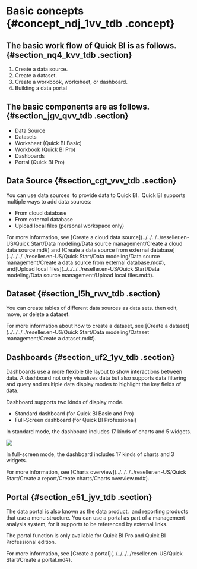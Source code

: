 # Basic concepts {#concept_ndj_1vv_tdb .concept}

## The basic work flow of Quick BI is as follows. {#section_nq4_kvv_tdb .section}

1.  Create a data source.
2.  Create a dataset.
3.  Create a workbook, worksheet, or dashboard.
4.  Building a data portal

## The basic components are as follows. {#section_jgv_qvv_tdb .section}

-   Data Source
-   Datasets
-   Worksheet \(Quick BI Basic\)
-   Workbook \(Quick BI Pro\)
-   Dashboards
-   Portal \(Quick BI Pro\)

## Data Source {#section_cgt_vvv_tdb .section}

You can use data sources  to provide data to Quick BI.  Quick BI supports multiple ways to add data sources:

-   From cloud database
-   From external database
-   Upload local files \(personal workspace only\)

For more information, see [Create a cloud data source](../../../../reseller.en-US/Quick Start/Data modeling/Data source management/Create a cloud data source.md#) and [Create a data source from external database](../../../../reseller.en-US/Quick Start/Data modeling/Data source management/Create a data source from external database.md#), and[Upload local files](../../../../reseller.en-US/Quick Start/Data modeling/Data source management/Upload local files.md#).

## Dataset {#section_l5h_rwv_tdb .section}

You can create tables of different data sources as data sets. then edit, move, or delete a dataset.

For more information about how to create a dataset, see [Create a dataset](../../../../reseller.en-US/Quick Start/Data modeling/Dataset management/Create a dataset.md#).

## Dashboards {#section_uf2_1yv_tdb .section}

Dashboards use a more flexible tile layout to show interactions between data. A dashboard not only visualizes data but also supports data filtering and query and multiple data display modes to highlight the key fields of data.

Dashboard supports two kinds of display mode.

-   Standard dashboard \(for Quick BI Basic and Pro\)
-   Full-Screen dashboard \(for Quick BI Professional\)

In standard mode, the dashboard includes 17 kinds of charts and 5 widgets.

![](http://static-aliyun-doc.oss-cn-hangzhou.aliyuncs.com/assets/img/9063/15382950456896_en-US.png)

In full-screen mode, the dashboard includes 17 kinds of charts and 3 widgets.

For more information, see [Charts overview](../../../../reseller.en-US/Quick Start/Create a report/Create charts/Charts overview.md#).

## Portal {#section_e51_jyv_tdb .section}

The data portal is also known as the data product.  and reporting products that use a menu structure. You can use a portal as part of a management analysis system, for it supports to be referenced by external links.

The portal function is only available for Quick BI Pro and Quick BI Professional edition.

 

For more information, see [Create a portal](../../../../reseller.en-US/Quick Start/Create a portal.md#).

